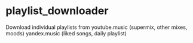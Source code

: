 # playlist_downloader
 Download individual playlists from youtube.music (supermix, other mixes, moods) yandex.music (liked songs, daily playlist)
